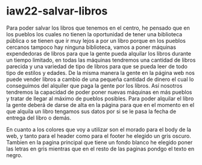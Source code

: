 # iaw22-salvar-libros
Para poder salvar los libros que tenemos en el centro, he pensado que en los pueblos los cuales no tienen la oportunidad de tener una biblioteca pública o se tienen que ir muy lejos a por un libro porque en los pueblos cercanos tampoco hay ninguna biblioteca, vamos a poner máquinas expendedoras de libros para que la gente pueda alquilar los libros durante un tiempo limitado, en todas las máquinas tendremos una cantidad de libros parecida y una variedad de tipo de libros para que se pueda leer de todo tipo de estilos y edades.
De la misma manera la gente en la página web nos puede vender libros a cambio de una pequeña cantidad de dinero el cual lo conseguimos del alquiler que paga la gente por los libros. 
Así nosotros tendremos la capacidad de poder poner nuevas máquinas en más pueblos y tratar de llegar al máximo de pueblos posibles.
Para poder alquilar el libro la gente deberá de darse de alta en la página para que en el momento en el que alquila un libro tengamos sus datos por si se le pasa la fecha de entrega del libro o demás.


En cuanto a los colores que voy a utilizar son el morado para el body de la web, y tanto para el header como para el footer he elegido un gris oscuro.
Tambien en la pagina principal que tiene un fondo blanco he elegido poner las letras en gris mientras que en el resto de las paginas pondgo el texto en negro.
